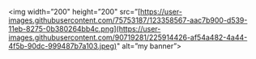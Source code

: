 <p align=”center”>

<img width=”200" height=”200" src=”[https://user-images.githubusercontent.com/75753187/123358567-aac7b900-d539-11eb-8275-0b380264bb4c.png](https://user-images.githubusercontent.com/90719281/225914426-af54a482-4a44-4f5b-90dc-999487b7a103.jpeg)" alt=”my banner”>

</p>
